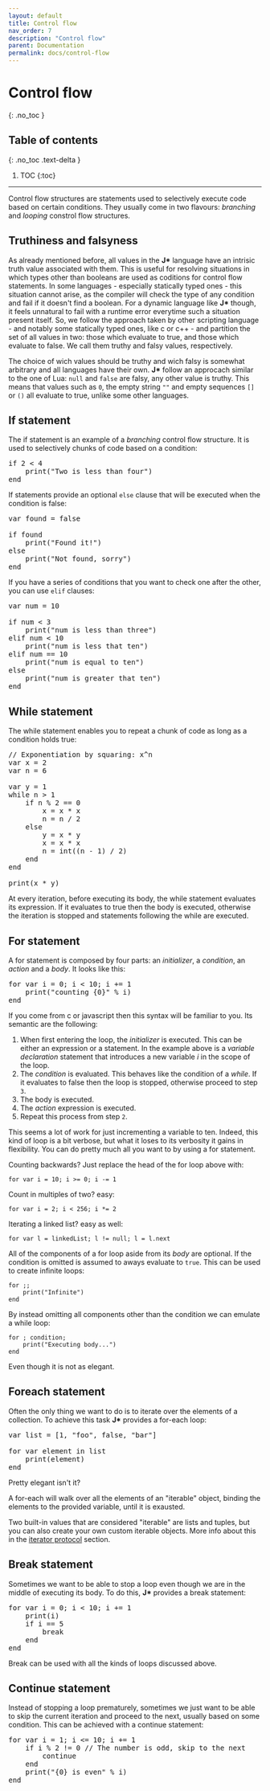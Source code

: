 ```yaml
---
layout: default
title: Control flow
nav_order: 7
description: "Control flow"
parent: Documentation
permalink: docs/control-flow
---
```


# Control flow
{: .no_toc }

## Table of contents
{: .no_toc .text-delta }

1. TOC
{:toc}

---

Control flow structures are statements used to selectively execute code based on certain conditions.
They usually come in two flavours: *branching* and *looping* constrol flow structures.

## Truthiness and falsyness

As already mentioned before, all values in the **J\*** language have an intrisic truth value
associated with them. This is useful for resolving situations in which types other than booleans are
used as coditions for control flow statements. In some languages - especially statically typed 
ones - this situation cannot arise, as the compiler will check the type of any condition and fail if 
it doesn't find a boolean. For a dynamic language like  **J\*** though, it feels unnatural to fail 
with a runtime error everytime such a situation present itself. So, we follow the approach taken by
other scripting language - and notably some statically typed ones, like c or c++ - and partition the
set of all values in two: those which evaluate to true, and those which evaluate to false. We call
them truthy and falsy values, respectively.

The choice of wich values should be truthy and wich falsy is somewhat arbitrary and all languages
have their own. **J\*** follow an approcach similar to the one of Lua: `null` and `false` are
falsy, any other value is truthy. This means that values such as `0`, the empty string `""` and
empty sequences `[]` or `()` all evaluate to true, unlike some other languages.

## If statement

The if statement is an example of a *branching* control flow structure. It is used to selectively
chunks of code based on a condition:
<pre class='runnable-snippet'>
if 2 < 4
    print("Two is less than four")
end
</pre>

If statements provide an optional `else` clause that will be executed when the condition is false:
<pre class='runnable-snippet'>
var found = false

if found
    print("Found it!")
else
    print("Not found, sorry")
end
</pre>

If you have a series of conditions that you want to check one after the other, you can use
`elif` clauses:
<pre class='runnable-snippet'>
var num = 10

if num < 3
    print("num is less than three")
elif num < 10
    print("num is less that ten")
elif num == 10
    print("num is equal to ten")
else
    print("num is greater that ten")
end
</pre>

## While statement

The while statement enables you to repeat a chunk of code as long as a condition holds true:
<pre class='runnable-snippet'>
// Exponentiation by squaring: x^n
var x = 2
var n = 6

var y = 1
while n > 1
    if n % 2 == 0
        x = x * x
        n = n / 2
    else
        y = x * y
        x = x * x
        n = int((n - 1) / 2)
    end
end

print(x * y)
</pre>

At every iteration, before executing its body, the while statement evaluates its expression. If
it evaluates to true then the body is executed, otherwise the iteration is stopped and statements
following the while are executed.

## For statement

A for statement is composed by four parts: an *initializer*, a *condition*, an *action* and a 
*body*. It looks like this:
<pre class='runnable-snippet'>
for var i = 0; i < 10; i += 1
    print("counting {0}" % i)
end
</pre>

If you come from c or javascript then this syntax will be familiar to you. Its semantic are the
following:  
 1. When first entering the loop, the *initializer* is executed. This can be either an expression
    or a statement. In the example above is a *variable declaration* statement that introduces a new
    variable *i* in the scope of the loop.
 2. The *condition* is evaluated. This behaves like the condition of a *while*. If it evaluates to
    false then the loop is stopped, otherwise proceed to step `3`.
 3. The body is executed.
 4. The *action* expression is executed.
 5. Repeat this process from step `2`.

This seems a lot of work for just incrementing a variable to ten. Indeed, this kind of loop is a bit
verbose, but what it loses to its verbosity it gains in flexibility. You can do pretty much all you
want to by using a for statement.

Counting backwards? Just replace the head of the for loop above with:
```jstar
for var i = 10; i >= 0; i -= 1
```

Count in multiples of two? easy:
```jstar
for var i = 2; i < 256; i *= 2
```

Iterating a linked list? easy as well:
```jstar
for var l = linkedList; l != null; l = l.next
```

All of the components of a for loop aside from its *body* are optional. If the condition is omitted
is assumed to aways evaluate to `true`. This can be used to create infinite loops:
```jstar
for ;;
    print("Infinite")
end
```

By instead omitting all components other than the condition we can emulate a while loop:
```jstar
for ; condition;
    print("Executing body...")
end
```
Even though it is not as elegant.

## Foreach statement

Often the only thing we want to do is to iterate over the elements of a collection. To achieve this
task **J\*** provides a for-each loop:
<pre class='runnable-snippet'>
var list = [1, "foo", false, "bar"]

for var element in list
    print(element)
end
</pre>

Pretty elegant isn't it?

A for-each will walk over all the elements of an "iterable" object, binding the elements to the 
provided variable, until it is exausted.

Two built-in values that are considered "iterable" are lists and tuples, but you can also create
your own custom iterable objects. More info about this in the [iterator protocol](iterator-protocol)
section.

## Break statement

Sometimes we want to be able to stop a loop even though we are in the middle of executing its body.
To do this, **J\*** provides a break statement:
<pre class='runnable-snippet'>
for var i = 0; i < 10; i += 1
    print(i)
    if i == 5
        break
    end
end
</pre>

Break can be used with all the kinds of loops discussed above.

## Continue statement

Instead of stopping a loop prematurely, sometimes we just want to be able to skip the current
iteration and proceed to the next, usually based on some condition. This can be achieved with a
continue statement:
<pre class='runnable-snippet'>
for var i = 1; i <= 10; i += 1
    if i % 2 != 0 // The number is odd, skip to the next
        continue
    end
    print("{0} is even" % i)
end
</pre>

